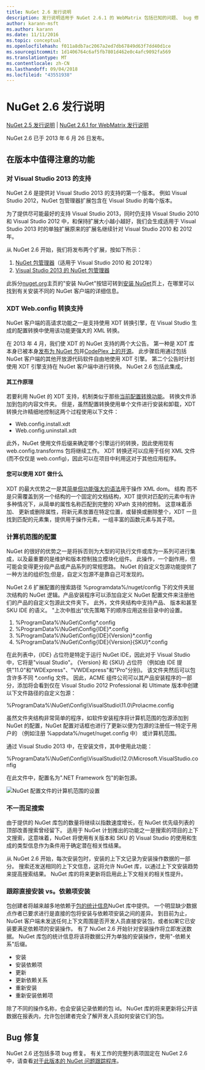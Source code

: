 ```yaml
---
title: NuGet 2.6 发行说明
description: 发行说明适用于 NuGet 2.6.1 的 WebMatrix 包括已知的问题、 bug 修复、 新增的功能和 Dcr。
author: karann-msft
ms.author: karann
ms.date: 11/11/2016
ms.topic: conceptual
ms.openlocfilehash: f011a8db7ac2067a2ed7db67849d63f7dd40d1ce
ms.sourcegitcommit: 1d1406764c6af5fb7801d462e0c4afc9092fa569
ms.translationtype: MT
ms.contentlocale: zh-CN
ms.lasthandoff: 09/04/2018
ms.locfileid: "43551938"
---
```

# <a name="nuget-26-release-notes"></a>NuGet 2.6 发行说明

[NuGet 2.5 发行说明](../release-notes/nuget-2.5.md) | [NuGet 2.6.1 for WebMatrix 发行说明](../release-notes/nuget-2.6.1-for-webmatrix.md)

NuGet 2.6 已于 2013 年 6 月 26 日发布。

## <a name="notable-features-in-the-release"></a>在版本中值得注意的功能

### <a name="support-for-visual-studio-2013"></a>对 Visual Studio 2013 的支持

NuGet 2.6 是提供对 Visual Studio 2013 的支持的第一个版本。 例如 Visual Studio 2012，NuGet 包管理器扩展包含在 Visual Studio 的每个版本。

为了提供尽可能最好的支持 Visual Studio 2013，同时仍支持 Visual Studio 2010 和 Visual Studio 2012 中，和保持扩展大小越小越好，我们会生成适用于 Visual Studio 2013 时的单独扩展原来的扩展名继续针对 Visual Studio 2010 和 2012年。

从 NuGet 2.6 开始，我们将发布两个扩展，按如下所示：

1. [NuGet 包管理器](https://marketplace.visualstudio.com/items?itemName=NuGetTeam.NuGetPackageManager)（适用于 Visual Studio 2010 和 2012年）
1. [Visual Studio 2013 的 NuGet 包管理器](https://marketplace.visualstudio.com/items?itemName=NuGetTeam.NuGetPackageManagerforVisualStudio2013)

此拆分[nuget.org](https://nuget.org)主页的"安装 NuGet"按钮可转到[安装 NuGet](../install-nuget-client-tools.md)页上，在哪里可以找到有关安装不同的 NuGet 客户端的详细信息。

<a name="xdt"></a>

### <a name="xdt-webconfig-transformation-support"></a>XDT Web.config 转换支持

NuGet 客户端的高请求功能之一是支持使用 XDT 转换引擎，在 Visual Studio 生成的配置转换中使用该功能更强大的 XML 转换。

在 2013 年 4 月，我们使 XDT 的 NuGet 支持的两个大公告。 第一种是 XDT 库本身已被本身[发布为 NuGet 包](https://nuget.org/packages/Microsoft.Web.Xdt)并[CodePlex 上的开源](http://xdt.codeplex.com/)。 此步骤启用通过包括 NuGet 客户端的其他开放源代码软件自由地使用 XDT 引擎。 第二个公告时计划使用 XDT 引擎支持在 NuGet 客户端中进行转换。 NuGet 2.6 包括此集成。

#### <a name="how-it-works"></a>其工作原理

若要利用 NuGet 的 XDT 支持，机制类似于那些[当前配置转换功能](../create-packages/source-and-config-file-transformations.md)。
转换文件添加到包的内容文件夹。 但是，虽然配置转换使用单个文件进行安装和卸载，XDT 转换允许精细地控制这两个过程使用以下文件：

- Web.config.install.xdt
- Web.config.uninstall.xdt

此外，NuGet 使用文件后缀来确定哪个引擎运行的转换，因此使用现有 web.config.transforms 包将继续工作。 XDT 转换还可以应用于任何 XML 文件 (而不仅仅是 web.config)，因此可以在项目中利用这对于其他应用程序。

#### <a name="what-you-can-do-with-xdt"></a>您可以使用 XDT 做什么

XDT 的最大优势之一是其[简单但功能强大的语法](http://msdn.microsoft.com/library/dd465326.aspx)用于操作 XML dom。 结构 而不是只需覆盖到另一个结构的一个固定的文档结构，XDT 提供对匹配的元素中有许多种情况下，从简单的属性名称匹配到完整的 XPath 支持的控制。 这意味着添加、 更新或删除属性，将新元素放置在特定位置，或替换或删除整个，XDT 一旦找到匹配的元素集，提供用于操作元素，一组丰富的函数元素与其子项。

### <a name="machine-wide-configuration"></a>计算机范围的配置

NuGet 的很好的优势之一是将拆否则为大型的可执行文件或库为一系列可进行集成，以及最重要的是维护和版本控制独立模块化组件。 此操作，一个副作用，但可能会变得更分段产品或产品系列的常规思路。
NuGet 的自定义包源功能提供了一种方法的组织包;但是，自定义包源不是靠自己可发现的。

NuGet 2.6 扩展配置的搜索路径 %programdata%/nuget/config 下的文件夹层次结构的 NuGet 逻辑。产品安装程序可以添加自定义 NuGet 配置文件来注册他们的产品的自定义包源此文件夹下。 此外，文件夹结构中支持产品、 版本和甚至 SKU IDE 的语义。 "上次中胜出"优先策略下的顺序应用这些目录中的设置。

1. %ProgramData%\NuGet\Config\*.config
2. %ProgramData%\NuGet\Config\{IDE}\*.config
3. %ProgramData%\NuGet\Config\{IDE}\{Version}\*.config
4. %ProgramData%\NuGet\Config\{IDE}\{Version}\{SKU}\*.config

在此列表中，{IDE} 占位符是特定于运行 NuGet IDE，因此对于 Visual Studio 中，它将是"visual Studio"。 {Version} 和 {SKU} 占位符 （例如由 IDE 提供"11.0"和"WDExpress"、"VWDExpress"和"Pro"分别)。 该文件夹然后可以包含许多不同 *.config 文件。
因此，ACME 组件公司可以其产品安装程序的一部分，添加将会看到仅在 Visual Studio 2012 Professional 和 Ultimate 版本中创建以下文件路径的自定义包源：

%ProgramData%\NuGet\Config\VisualStudio\11.0\Pro\acme.config

虽然文件夹结构非常简单的程序，如软件安装程序将计算机范围的包源添加到 NuGet 的配置，NuGet 配置对话框也进行了更新以便为包源的注册任一特定于用户的 （例如注册 %appdata%/nuget/nuget.config 中） 或计算机范围。

通过 Visual Studio 2013 中，在安装文件，其中使用此功能：

%ProgramData%\NuGet\Config\VisualStudio\12.0\Microsoft.VisualStudio.config

在此文件中，配置名为".NET Framework 包"的新包源。

![NuGet 配置文件的计算机范围的设置](./media/NuGet-Config-File-Machine-Wide.png)

### <a name="contextualizing-search"></a>不一而足搜索

由于提供的 NuGet 库包的数量将继续以指数速度增长，在 NuGet 优先级列表的顶部改善搜索曾经留下。 适用于 NuGet 计划推出的功能之一是搜索的项目的上下文搜索，这意味着，NuGet 将使用有关版本和 SKU 的 Visual Studio 的使用和生成的类型信息作为条件用于确定潜在相关性结果。

从 NuGet 2.6 开始，每次安装包时，安装的上下文记录为安装操作数据的一部分。  搜索还发送相同的上下文信息，这将允许 NuGet 库，以通过上下文安装趋势来提高搜索结果。  NuGet 库的将来更新将启用此上下文相关的相关性提升。

### <a name="tracking-direct-installs-vs-dependency-installs"></a>跟踪直接安装 vs。依赖项安装

包创建者将越来越多地依赖于[包的统计信息](http://blog.nuget.org/20130226/Introducing-Package-Statistics.html)NuGet 库中提供。  一个明显缺少数据点作者已要求进行是直接的包将安装与依赖项安装之间的差异。  到目前为止，NuGet 客户端未发送任何上下文周围是否开发人员直接安装包，或者如果它已安装要满足依赖项的安装操作。
有了 NuGet 2.6 开始针对安装操作将立即发送数据。  NuGet 库包的统计信息将该将数据公开为单独的安装操作，使用"-依赖关系"后缀。

* 安装
* 安装依赖项
* 更新
* 更新依赖关系
* 重新安装
* 重新安装依赖项

除了不同的操作名称，也会安装记录依赖的包 id。  NuGet 库的将来更新将公开该数据在报表内，允许包创建者完全了解开发人员如何安装它们的包。

## <a name="bug-fixes"></a>Bug 修复

NuGet 2.6 还包括多项 bug 修复。 有关工作的完整列表项固定在 NuGet 2.6 中，请查看[对于此版本的 NuGet 问题跟踪程序](https://nuget.codeplex.com/workitem/list/advanced?keyword=&status=Closed&type=All&priority=All&release=NuGet%202.6&assignedTo=All&component=All&sortField=LastUpdatedDate&sortDirection=Descending&page=0&reasonClosed=All)。